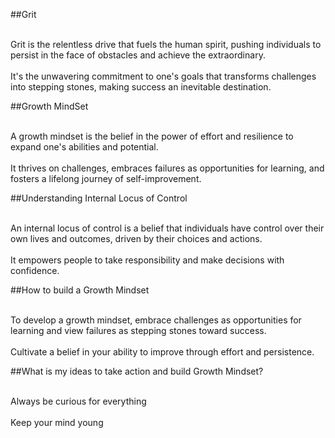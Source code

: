##Grit

<br>
Grit is the relentless drive that fuels the human spirit, pushing individuals to persist in the face of obstacles and achieve the extraordinary.
<br>
<br>
It's the unwavering commitment to one's goals that transforms challenges into stepping stones, making success an inevitable destination.
<br>

##Growth MindSet

<br>
A growth mindset is the belief in the power of effort and resilience to expand one's abilities and potential. 
<br>
<br>
It thrives on challenges, embraces failures as opportunities for learning, and fosters a lifelong journey of self-improvement.
<br>

##Understanding Internal Locus of Control

<br>
An internal locus of control is a belief that individuals have control over their own lives and outcomes, driven by their choices and actions. 
<br>
<br>
It empowers people to take responsibility and make decisions with confidence.
<br>

##How to build a Growth Mindset

<br>
To develop a growth mindset, embrace challenges as opportunities for learning and view failures as stepping stones toward success.
<br>
<br>
Cultivate a belief in your ability to improve through effort and persistence.
<br>

##What is my ideas to take action and build Growth Mindset?

<br>
Always be curious for everything
<br>
<br>
Keep your mind young
<br>
